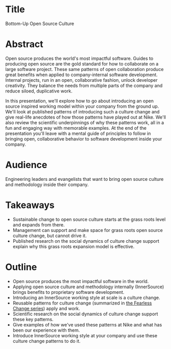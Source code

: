 # Title

Bottom-Up Open Source Culture

# Abstract

Open source produces the world's most impactful software.
Guides to producing open source are the gold standard for how to collaborate on a large software project.
These same patterns of open collaboration produce great benefits when applied to company-internal software development.
Internal projects, run in an open, collaborative fashion, unlock developer creativity.
They balance the needs from multiple parts of the company and reduce siloed, duplicative work.

In this presentation, we'll explore how to go about introducing an open source inspired working model within your company from the ground up.
We'll look at published patterns of introducing such a culture change and give real-life anecdotes of how those patterns have played out at Nike.
We'll also review the scientific underpinnings of why these patterns work, all in a fun and engaging way with memorable examples.
At the end of the presentation you'll leave with a mental guide of principles to follow in bringing open, collaborative behavior to software development inside your company.

# Audience

Engineering leaders and evangelists that want to bring open source culture and methodology inside their company.

# Takeaways

* Sustainable change to open source culture starts at the grass roots level and expands from there.
* Management can support and make space for grass roots open source culture change, but cannot drive it.
* Published research on the social dynamics of culture change support explain why this grass roots expansion model is effective.

# Outline

* Open source produces the most impactful software in the world.
* Applying open source culture and methodology internally (InnerSource) brings benefits to proprietary software development.
* Introducing an InnerSource working style at scale is a culture change.
* Reusable patterns for culture change (summarized in [the Fearless Change series](http://www.fearlesschangepatterns.com/)) apply and work.
* Scientific research on the social dynamics of culture change support these key patterns.
* Give examples of how we've used these patterns at Nike and what has been our experience with them.
* Introduce InnerSource working style at your company and use these culture change patterns to do it.

